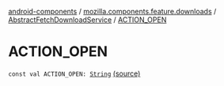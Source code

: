 [android-components](../../index.md) / [mozilla.components.feature.downloads](../index.md) / [AbstractFetchDownloadService](index.md) / [ACTION_OPEN](./-a-c-t-i-o-n_-o-p-e-n.md)

# ACTION_OPEN

`const val ACTION_OPEN: `[`String`](https://kotlinlang.org/api/latest/jvm/stdlib/kotlin/-string/index.html) [(source)](https://github.com/mozilla-mobile/android-components/blob/master/components/feature/downloads/src/main/java/mozilla/components/feature/downloads/AbstractFetchDownloadService.kt#L451)